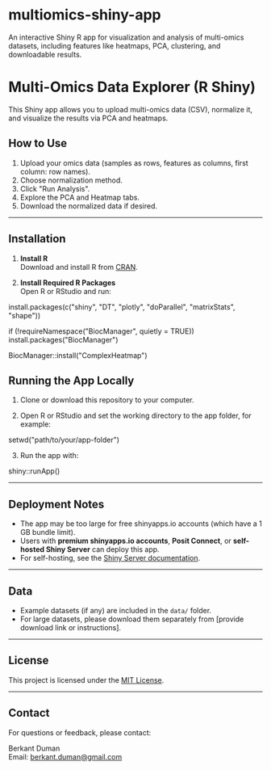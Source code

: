 # multiomics-shiny-app
An interactive Shiny R app for visualization and analysis of multi-omics datasets, including features like heatmaps, PCA, clustering, and downloadable results.

# Multi-Omics Data Explorer (R Shiny)

This Shiny app allows you to upload multi-omics data (CSV), normalize it, and visualize the results via PCA and heatmaps.

## How to Use

1. Upload your omics data (samples as rows, features as columns, first column: row names).
2. Choose normalization method.
3. Click "Run Analysis".
4. Explore the PCA and Heatmap tabs.
5. Download the normalized data if desired.

---

## Installation

1. **Install R**  
   Download and install R from [CRAN](https://cran.r-project.org/).

2. **Install Required R Packages**  
   Open R or RStudio and run:

install.packages(c("shiny", "DT", "plotly", "doParallel", "matrixStats", "shape"))

if (!requireNamespace("BiocManager", quietly = TRUE))
install.packages("BiocManager")

BiocManager::install("ComplexHeatmap")



## Running the App Locally

1. Clone or download this repository to your computer.

2. Open R or RStudio and set the working directory to the app folder, for example:

setwd("path/to/your/app-folder")

3. Run the app with:

shiny::runApp()

---

## Deployment Notes

- The app may be too large for free shinyapps.io accounts (which have a 1 GB bundle limit).
- Users with **premium shinyapps.io accounts**, **Posit Connect**, or **self-hosted Shiny Server** can deploy this app.
- For self-hosting, see the [Shiny Server documentation](https://posit.co/download/shiny-server/).

---

## Data

- Example datasets (if any) are included in the `data/` folder.
- For large datasets, please download them separately from [provide download link or instructions].

---

## License

This project is licensed under the [MIT License](LICENSE).

---

## Contact

For questions or feedback, please contact:

Berkant Duman  
Email: berkant.duman@gmail.com  


